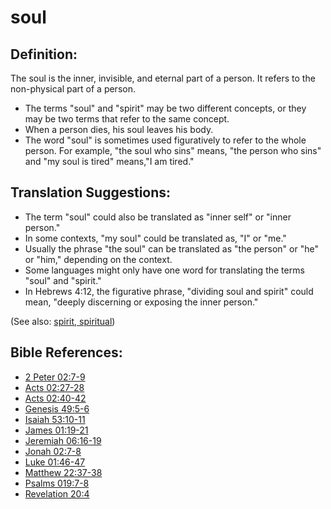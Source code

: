 # soul #

## Definition: ##

The soul is the inner, invisible, and eternal part of a person. It refers to the non-physical part of a person.

* The terms "soul" and "spirit" may be two different concepts, or they may be two terms that refer to the same concept.
* When a person dies, his soul leaves his body.
* The word "soul" is sometimes used figuratively to refer to the whole person. For example, "the soul who sins" means, "the person who sins" and "my soul is tired" means,"I am tired."

## Translation Suggestions: ##

* The term "soul" could also be translated as "inner self" or "inner person."
* In some contexts, "my soul" could be translated as, "I" or "me."
* Usually the phrase "the soul" can be translated as "the person" or "he" or "him," depending on the context.
* Some languages might only have one word for translating the terms "soul" and "spirit."
* In Hebrews 4:12, the figurative phrase, "dividing soul and spirit" could mean, "deeply discerning or exposing the inner person."

(See also: [spirit, spiritual](../kt/spirit.md))

## Bible References: ##

* [2 Peter 02:7-9](https://door43.org/en/bible/notes/2pe/02/07)
* [Acts 02:27-28](https://door43.org/en/bible/notes/act/02/27)
* [Acts 02:40-42](https://door43.org/en/bible/notes/act/02/40)
* [Genesis 49:5-6](https://door43.org/en/bible/notes/gen/49/05)
* [Isaiah 53:10-11](https://door43.org/en/bible/notes/isa/53/10)
* [James 01:19-21](https://door43.org/en/bible/notes/jas/01/19)
* [Jeremiah 06:16-19](https://door43.org/en/bible/notes/jer/06/16)
* [Jonah 02:7-8](https://door43.org/en/bible/notes/jon/02/07)
* [Luke 01:46-47](https://door43.org/en/bible/notes/luk/01/46)
* [Matthew 22:37-38](https://door43.org/en/bible/notes/mat/22/37)
* [Psalms 019:7-8](https://door43.org/en/bible/notes/psa/019/007)
* [Revelation 20:4](https://door43.org/en/bible/notes/rev/20/04)
